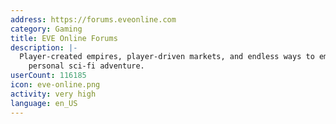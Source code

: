 ```yaml
---
address: https://forums.eveonline.com
category: Gaming
title: EVE Online Forums
description: |-
  Player-created empires, player-driven markets, and endless ways to embark on your
    personal sci-fi adventure.
userCount: 116185
icon: eve-online.png
activity: very high
language: en_US
---
```

